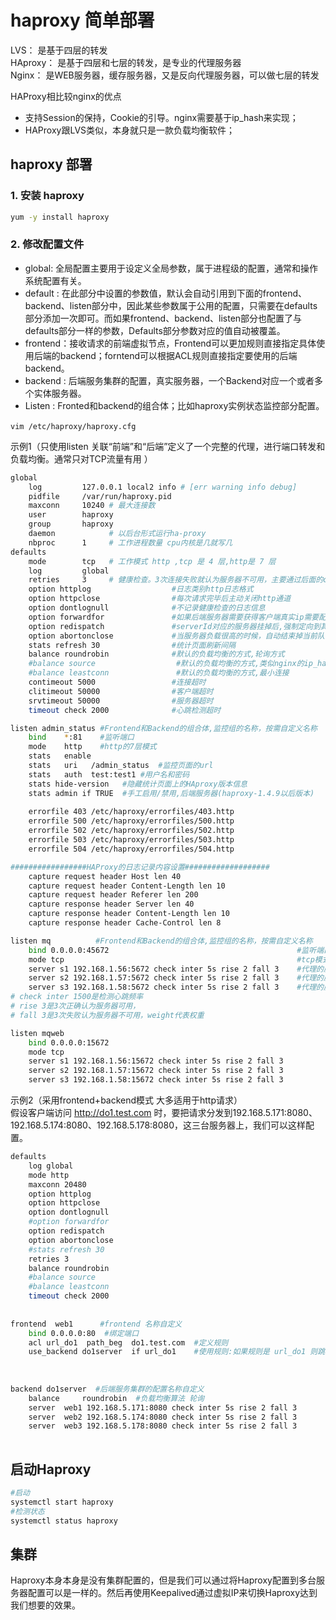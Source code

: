# haproxy 简单部署

LVS： 是基于四层的转发  
HAproxy： 是基于四层和七层的转发，是专业的代理服务器  
Nginx： 是WEB服务器，缓存服务器，又是反向代理服务器，可以做七层的转发

HAProxy相比较nginx的优点

* 支持Session的保持，Cookie的引导。nginx需要基于ip_hash来实现；
* HAProxy跟LVS类似，本身就只是一款负载均衡软件；

## haproxy 部署

### 1. 安装 haproxy

```bash
yum -y install haproxy
```

### 2. 修改配置文件

* global:  全局配置主要用于设定义全局参数，属于进程级的配置，通常和操作系统配置有关。
* default : 在此部分中设置的参数值，默认会自动引用到下面的frontend、backend、listen部分中，因此某些参数属于公用的配置，只需要在defaults部分添加一次即可。而如果frontend、backend、listen部分也配置了与defaults部分一样的参数，Defaults部分参数对应的值自动被覆盖。
* frontend：接收请求的前端虚拟节点，Frontend可以更加规则直接指定具体使用后端的backend；forntend可以根据ACL规则直接指定要使用的后端backend。
* backend : 后端服务集群的配置，真实服务器，一个Backend对应一个或者多个实体服务器。
* Listen : Fronted和backend的组合体；比如haproxy实例状态监控部分配置。

​`vim /etc/haproxy/haproxy.cfg`​

示例1（只使用listen 关联“前端”和“后端”定义了一个完整的代理，进行端口转发和负载均衡。通常只对TCP流量有用 ）

```bash
global
    log         127.0.0.1 local2 info # [err warning info debug]
    pidfile     /var/run/haproxy.pid
    maxconn     10240 # 最大连接数
    user        haproxy
    group       haproxy
    daemon            # 以后台形式运行ha-proxy
    nbproc      1     # 工作进程数量 cpu内核是几就写几
defaults
    mode        tcp   # 工作模式 http ,tcp 是 4 层,http是 7 层   
    log         global
    retries     3     # 健康检查。3次连接失败就认为服务器不可用，主要通过后面的check检查
    option httplog                  #日志类别http日志格式  
    option httpclose                #每次请求完毕后主动关闭http通道  
    option dontlognull              #不记录健康检查的日志信息  
    option forwardfor               #如果后端服务器需要获得客户端真实ip需要配置的参数，可以从Http Header中获得客户端ip   
    option redispatch               #serverId对应的服务器挂掉后,强制定向到其他健康的服务器   
    option abortonclose             #当服务器负载很高的时候，自动结束掉当前队列处理比较久的连接  
    stats refresh 30                #统计页面刷新间隔  
	balance roundrobin              #默认的负载均衡的方式,轮询方式  
    #balance source                  #默认的负载均衡的方式,类似nginx的ip_hash  
    #balance leastconn               #默认的负载均衡的方式,最小连接  
    contimeout 5000                 #连接超时  
    clitimeout 50000                #客户端超时  
    srvtimeout 50000                #服务器超时  
    timeout check 2000              #心跳检测超时  

listen admin_status #Frontend和Backend的组合体,监控组的名称，按需自定义名称
    bind    *:81    #监听端口
    mode    http    #http的7层模式
    stats   enable
    stats   uri   /admin_status  #监控页面的url
    stats   auth  test:test1 #用户名和密码
    stats hide-version   #隐藏统计页面上的HAproxy版本信息
    stats admin if TRUE  #手工启用/禁用,后端服务器(haproxy-1.4.9以后版本)
  
    errorfile 403 /etc/haproxy/errorfiles/403.http  
    errorfile 500 /etc/haproxy/errorfiles/500.http  
    errorfile 502 /etc/haproxy/errorfiles/502.http  
    errorfile 503 /etc/haproxy/errorfiles/503.http  
    errorfile 504 /etc/haproxy/errorfiles/504.http  

#################HAProxy的日志记录内容设置###################
    capture request header Host len 40
    capture request header Content-Length len 10
    capture request header Referer len 200
    capture response header Server len 40
    capture response header Content-Length len 10
    capture response header Cache-Control len 8

listen mq          #Frontend和Backend的组合体,监控组的名称，按需自定义名称 
    bind 0.0.0.0:45672                                          #监听端口 
    mode tcp                                                    #tcp模式     
    server s1 192.168.1.56:5672 check inter 5s rise 2 fall 3    #代理的服务1
    server s2 192.168.1.57:5672 check inter 5s rise 2 fall 3    #代理的服务2
    server s3 192.168.1.58:5672 check inter 5s rise 2 fall 3    #代理的服务3
# check inter 1500是检测心跳频率
# rise 3是3次正确认为服务器可用，
# fall 3是3次失败认为服务器不可用，weight代表权重

listen mqweb
    bind 0.0.0.0:15672
    mode tcp
    server s1 192.168.1.56:15672 check inter 5s rise 2 fall 3
    server s2 192.168.1.57:15672 check inter 5s rise 2 fall 3
    server s3 192.168.1.58:15672 check inter 5s rise 2 fall 3


```

示例2（采用frontend+backend模式 大多适用于http请求）  
假设客户端访问 http://do1.test.com 时，要把请求分发到192.168.5.171:8080、192.168.5.174:8080、192.168.5.178:8080，这三台服务器上，我们可以这样配置。

```bash
defaults
    log global
    mode http
    maxconn 20480
    option httplog
    option httpclose
    option dontlognull
    #option forwardfor
    option redispatch
    option abortonclose
    #stats refresh 30
    retries 3
    balance roundrobin
    #balance source
    #balance leastconn
    timeout check 2000
  
  
frontend  web1      #frontend 名称自定义
    bind 0.0.0.0:80  #绑定端口
    acl url_do1  path_beg  do1.test.com  #定义规则
    use_backend do1server  if url_do1    #使用规则:如果规则是 url_do1 则跳转到do1server backend
    
  
   
backend do1server  #后端服务集群的配置名称自定义
    balance     roundrobin  #负载均衡算法 轮询
    server  web1 192.168.5.171:8080 check inter 5s rise 2 fall 3
    server  web2 192.168.5.174:8080 check inter 5s rise 2 fall 3
    server  web3 192.168.5.178:8080 check inter 5s rise 2 fall 3
  
```

## 启动Haproxy

```bash
#启动 
systemctl start haproxy 
#检测状态 
systemctl status haproxy 
```

## 集群

Haproxy本身本身是没有集群配置的，但是我们可以通过将Haproxy配置到多台服务器配置可以是一样的。然后再使用Keepalived通过虚拟IP来切换Haproxy达到我们想要的效果。
